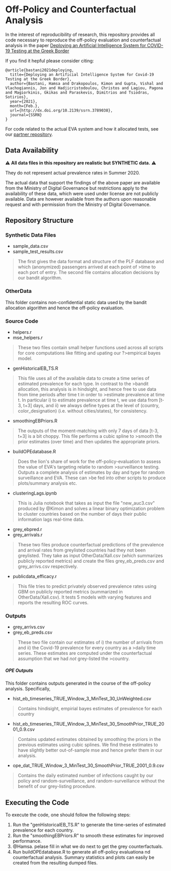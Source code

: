 # Off-Policy and Counterfactual Analysis

In the interest of reproducibility of research, this repository provides all code necessary to reproduce the off-policy evaluation and counterfactual analysis in the paper [Deploying an Artificial Intelligence System for COVID-19 Testing at the Greek Border](https://dx.doi.org/10.2139/ssrn.3789038)  

If you find it hepful please consider citing:
```
@article{bastani2021deploying,
  title={Deploying an Artificial Intelligence System for Covid-19 Testing at the Greek Border},
  author={Bastani, Hamsa and Drakopoulos, Kimon and Gupta, Vishal and Vlachogiannis, Jon and Hadjicristodoulou, Christos and Lagiou, Pagona and Magiorkinis, Gkikas and Paraskevis, Dimitrios and Tsiodras, Sotirios}, 
  year={2021},
  month={Feb.},
  url={http://dx.doi.org/10.2139/ssrn.3789038}, 
  journal={SSRN}
}
```

For code related to the actual EVA system and how it allocated tests, see our [partner repository](https://github.com/vgupta1/EvaTargetedCovid19Testing).



## Data Availability

:warning: **All data files in this repository are realistic but SYNTHETIC data.** :warning: 

They do not represent actual prevalence rates in Summer 2020.  

The actual data that support the findings of the above paper are available from the Ministry of
Digital Governance but restrictions apply to the availability of these data, which were used under license are not publicly available. Data are however available from the authors upon reasonable request and with permission from the Ministry of Digital Governance.

## Repository Structure
### Synthetic Data Files
* sample_data.csv
* sample_test_results.csv
>The first gives the data format and structure of the PLF database and which (anonymized) passengers arrived at each point of >time to each port of entry.  The second file contains allocation decisions by our bandit algorithm.

### OtherData
This folder contains non-confidential static data used by the bandit allocation algorithm and hence the off-policy evaluation.

### Source Code
* helpers.r
* mse_helpers.r
>These two files contain small helper functions used across all scripts for core computations like fitting and upating our ?>empirical bayes model.

* genHistoricalEB_TS.R
>This file uses all of the available data to create a time series of estimated prevalence for each type.  In contrast to the >bandit allocation, this analysis is in hindsight, and hence free to use data from time periods after time t in order to >estimate prevalence at time t.  In particular i) to estimate prevalence at time t, we use data from [t-3, t+3] days, and ii) we always define types at the level of (country, color_designation) (i.e. without cities/states), for consistency.  

* smoothingEBPriors.R
>The outputs of the moment-matching with only 7 days of data [t-3, t+3] is a bit choppy.  This file performs a cubic spline to >smooth the prior estimates (over time) and then updates the appropriate priors.  

* buildOPEdatabase.R
>Does the lion's share of work for the off-policy-evaluation to assess the value of EVA's targeting relatie to random >surveillance testing.  Outputs a complete analysis of estimates by day and type for random surveillance and EVA.  These can >be fed into other scripts to produce plots/summary analysis etc.  

* clusteringLags.ipynb
>This is Julia notebook that takes as input the file "new_auc3.csv" produced by @Kimon and solves a linear binary optimization problem to cluster countries based on the number of days their public information lags real-time data. 

* grey_ebpred.r
* grey_arrivals.r
> These two files produce counterfactual predictions of the prevalence and arrival rates from greylisted countries had they not been greylisted. They take as input OtherData/Xall.csv (which summarizes publicly reported metrics) and create the files grey_eb_preds.csv and grey_arrivs.csv respectively.

* publicdata_efficacy.r
> This file tries to predict privately observed prevalence rates using GBM on publicly reported metrics (summarized in OtherData/Xall.csv). It tests 5 models with varying features and reports the resulting ROC curves.


### Outputs

* grey_arrivs.csv
* grey_eb_preds.csv
>These two file contain our estimates of i) the number of arrivals from and ii) the Covid-19 prevalence for every country as a >daily time series.  These estimates are computed under the counterfactual assumption that we had *not* grey-listed the >country. 

##### OPE Outputs 
This folder contains outputs generated in the course of the off-policy analysis. Specifically,  
* hist_eb_timeseries_TRUE_Window_3_MinTest_30_UnWeighted.csv
> Contains hindisight, empirial bayes estimates of prevalence for each country

* hist_eb_timeseries_TRUE_Window_3_MinTest_30_SmoothPrior_TRUE_2001_0.9.csv
> Contains updated estimates obtained by smoothing the priors in the previous estimates using cubic splines.  We find these estimates to have slightly better out-of-sample mse and hence prefer them in our analysis.

* ope_dat_TRUE_Window_3_MinTest_30_SmoothPrior_TRUE_2001_0.9.csv
> Contains the daily estimated number of infections caught by our policy and random-surveillance, and random-surveillance without the benefit of our grey-listing procedure. 


## Executing the Code
To execute the code, one should follow the following steps:
1. Run the "genHistoricalEB_TS.R" to generate the time-series of estimated prevalence for each country. 
2. Run the "smoothingEBPriors.R" to smooth these estimates for improved performance.
3. @Hamsa.  pelase fill in what we do next to get the grey counterfactuals.
4. Run buildOPEdatabase.R to generate all off-policy evaluationa nd counterfactual analysis.  Summary statistics and plots can easily be created from the resulting dumped files.  


